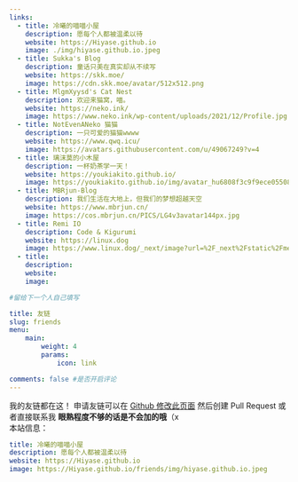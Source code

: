 ```yaml
---
links:
  - title: 冷曦的喵喵小屋
    description: 愿每个人都被温柔以待
    website: https://Hiyase.github.io
    image: ./img/hiyase.github.io.jpeg
  - title: Sukka's Blog
    description: 童话只美在真实却从不续写
    website: https://skk.moe/
    image: https://cdn.skk.moe/avatar/512x512.png
  - title: MlgmXyysd's Cat Nest
    description: 欢迎来猫窝，喵。
    website: https://neko.ink/
    image: https://www.neko.ink/wp-content/uploads/2021/12/Profile.jpg
  - title: NotEvenANeko 猫猫
    description: 一只可爱的猫猫wwww
    website: https://www.qwq.icu/
    image: https://avatars.githubusercontent.com/u/49067249?v=4
  - title: 璃沫莫的小木屋
    description: 一杯奶茶学一天！
    website: https://youkiakito.github.io/
    image: https://youkiakito.github.io/img/avatar_hu6808f3c9f9ece05508166cff0d84bf3a_101515_300x0_resize_box_3.png
  - title: MBRjun-Blog
    description: 我们生活在大地上，但我们的梦想超越天空
    website: https://www.mbrjun.cn/
    image: https://cos.mbrjun.cn/PICS/LG4v3avatar144px.jpg
  - title: Remi IO
    description: Code & Kigurumi
    website: https://linux.dog
    image: https://www.linux.dog/_next/image?url=%2F_next%2Fstatic%2Fmedia%2FRemi_IO_avatar.fb658679.jpeg&w=256&q=75
  - title: 
    description: 
    website: 
    image: 

#留给下一个人自己填写

title: 友链
slug: friends
menu:
    main: 
        weight: 4
        params:
            icon: link

comments: false #是否开启评论
---
```

我的友链都在这！ 申请友链可以在 [Github 修改此页面](https://github.com/Hiyase/Hiyase.github.io/edit/master/content/page/friends/index.md) 然后创建 Pull Request 或者直接联系我 **眼熟程度不够的话是不会加的哦**（x  
本站信息：

```yaml
title: 冷曦的喵喵小屋
description: 愿每个人都被温柔以待
website: https://Hiyase.github.io
image: https://Hiyase.github.io/friends/img/hiyase.github.io.jpeg
```
